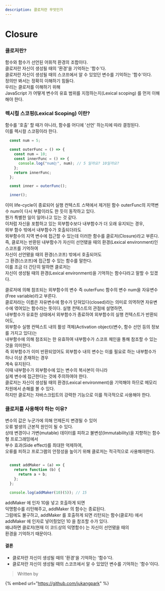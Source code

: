 ```yaml
---
description: 클로저란 무엇인가
---
```


# Closure

### 클로저란?

함수와 함수가 선언된 어휘적 환경의 조합이다.\
클로저란 자신이 생성될 때의 '환경'을 기억하는 '함수'다.\
클로저란 자신이 생성될 때의 스코프에서 알 수 있었던 변수를 기억하는 '함수'이다.\
정의만 봐서는 정확히 이해하기 힘들다.\
우리는 클로저를 이해하기 위해\
JavaScript 가 어떻게 변수의 유효 범위를 지정하는지(Lexical scoping) 를 먼저 이해해야 한다.



### 렉시컬 스코핑(Lexical Scoping) 이란?

함수를 '호출' 할 때가 아니라, 함수를 어디에 '선언' 하는지에 따라 결정된다. \
이를 렉시컬 스코핑이라 한다.

```javascript
  const num = 5;

  const outerFunc = () => {
    const num = 10;
    const innerFunc = () => {
      console.log("num는", num); // 5 일까요? 10일까요?
    };
    return innerFunc;
  };

  const inner = outerFunc();

  inner();
```

이미 life-cycle이 종료되어 실행 컨텍스트 스택에서 제거된 함수 outerFunc의 지역변수 num이 다시 부활이라도 한 듯이 동작하고 있다. \
뭔가 특별한 일이 일어나고 있는 것 같다. \
이처럼 자신을 포함하고 있는 외부함수보다 내부함수가 더 오래 유지되는 경우, \
외부 함수 밖에서 내부함수가 호출되더라도 \
외부함수의 지역 변수에 접근할 수 있는데 이러한 함수를 클로저(Closure)라고 부른다. \
즉, 클로저는 반환된 내부함수가 자신이 선언됐을 때의 환경(Lexical environment)인 스코프를 기억하여 \
자신이 선언됐을 때의 환경(스코프) 밖에서 호출되어도 \
그 환경(스코프)에 접근할 수 있는 함수를 말한다. \
이를 조금 더 간단히 말하면 클로저는 \
자신이 생성될 때의 환경(Lexical environment)을 기억하는 함수다라고 말할 수 있겠다.



클로저에 의해 참조되는 외부함수의 변수 즉 outerFunc 함수의 변수 num을 자유변수(Free variable)라고 부른다. \
클로저라는 이름은 자유변수에 함수가 닫혀있다(closed)라는 의미로 의역하면 자유변수에 엮여있는 함수라는 뜻이다. 실행 컨텍스트의 관점에 설명하면, \
내부함수가 유효한 상태에서 외부함수가 종료하여 외부함수의 실행 컨텍스트가 반환되어도, \
외부함수 실행 컨텍스트 내의 활성 객체(Activation object)(변수, 함수 선언 등의 정보를 가지고 있다)는 \
내부함수에 의해 참조되는 한 유효하여 내부함수가 스코프 체인을 통해 참조할 수 있는 것을 의미한다. \
즉 외부함수가 이미 반환되었어도 외부함수 내의 변수는 이를 필요로 하는 내부함수가 하나 이상 존재하는 경우 \
계속 유지된다. \
이때 내부함수가 외부함수에 있는 변수의 복사본이 아니라 \
실제 변수에 접근한다는 것에 주의하여야 한다. \
클로저는 자신이 생성될 때의 환경(Lexical environment)을 기억해야 하므로 메모리 차원에서 손해를 볼 수 있다. \
하지만 클로저는 자바스크립트의 강력한 기능으로 이를 적극적으로 사용해야 한다.&#x20;

###

### 클로저를 사용해야 하는 이유?

변수의 값은 누군가에 의해 언제든지 변경될 수 있어 \
오류 발생의 근본적 원인이 될 수 있다. \
상태 변경이나 가변(mutable) 데이터를 피하고 불변성(Immutability)을 지향하는 함수형 프로그래밍에서 \
부수 효과(Side effect)를 최대한 억제하여, \
오류를 피하고 프로그램의 안정성을 높이기 위해 클로저는 적극적으로 사용해야한다.

```javascript

  const addMaker = (a) => {
    return function (b) {
      return a + b;
    };
  };

  console.log(addMaker(10)(5)); // 15
```

addMaker 에 인자 10을 넣고 호출하게 되면 \
익명함수를 리턴해주고, addMaker 의 함수는 종료된다.\
그럼에도 불구하고, addMaker 를 호출하게 되면 리턴되는 함수(클로저) 에서\
addMaker 에 인자로 넣어줬었던 10 을 참조할 수가 있다.\
왜냐하면 클로저(현재 이 코드상의 익명함수) 는 자신이 선언됐을 때의 \
환경을 기억하기 때문이다.



#### 결론

* 클로저란 자신이 생성될 때의 '환경'을 기억하는 '함수'다.
* 클로저란 자신이 생성될 때의 스코프에서 알 수 있었던 변수를 기억하는 '함수'이다.



> Written by

{% embed url="https://github.com/jukangpark" %}

